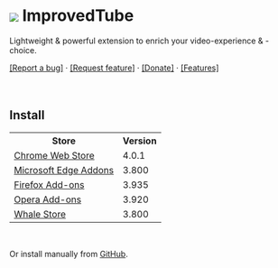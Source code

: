 <h1>
	<img src="https://github.com/code-for-charity/ImprovedTube-for-YouTube/blob/a61f214ddfab91f0a29f41beaf6c3c52e738e0d7/assets/icons/32.png" style="vertical-align:middle">
	ImprovedTube
</h1>

<p>Lightweight & powerful extension to enrich your video-experience & -choice.</p>
<a href="https://github.com/code4charity/YouTube-Extension/issues/new">[Report a bug]</a> ·
<a href="https://github.com/code4charity/YouTube-Extension/issues/new?assignees=&labels=Feature+request%2C+help+wanted&template=feature-request---suggestion---idea.md&title=">[Request feature]</a> ·
<a href="https://github.com/code4charity/YouTube-Extension/wiki/Donate">[Donate]</a> ·
<a href="https://github.com/code4charity/YouTube-Extension/wiki/Features">[Features]</a>
 
<br>
<br>
<br>


<h2>Install</h2>

<table>
	<tr>
		<th>Store</th>
		<th>Version</th>
	</tr>
	<tr>
		<td><a href="https://chrome.google.com/webstore/detail/improve-youtube-video-you/bnomihfieiccainjcjblhegjgglakjdd">Chrome Web Store</a></td>
		<td>4.0.1</td>
	</tr>
	<tr>
		<td><a href="https://microsoftedge.microsoft.com/addons/detail/improve-youtube-video-/knbckijjjbmkjiagojjneoplbjilfllc">Microsoft Edge Addons</a></td>
		<td>3.800</td>
	</tr>
	<tr>
		<td><a href="https://addons.mozilla.org/en-US/firefox/addon/youtube-addon/">Firefox Add-ons</a></td>
		<td>3.935</td>
	</tr>
	<tr>
		<td><a href="https://addons.opera.com/de/extensions/details/improvedtube-youtube-extension/">Opera Add-ons</a></td>
		<td>3.920</td>
	</tr>
	<tr>
		<td><a href="https://developer.whale.naver.com/detail/npfgdbojchpofhjdleehaoddbmbonbpa">Whale Store</a></td>
		<td>3.800</td>
	</tr>
</table>
<br>
<p>Or install manually from <a href="https://github.com/code-for-charity/ImprovedTube-for-YouTube/wiki/Manual-installation">GitHub</a>.</p>
